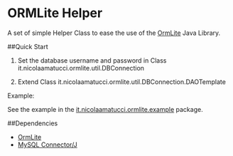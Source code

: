# ORMLite Helper

A set of simple Helper Class to ease the use of the [OrmLite](http://ormlite.com/) Java Library.


##Quick Start

1. Set the database username and password in Class it.nicolaamatucci.ormlite.util.DBConnection 

2. Extend Class it.nicolaamatucci.ormlite.util.DBConnection.DAOTemplate

Example:

See the example in the [it.nicolaamatucci.ormlite.example](https://github.com/nicola-amatucci/ORMLite-Helper/tree/master/src/it/nicolaamatucci/ormlite/example) package.


##Dependencies

* [OrmLite](http://ormlite.com/)
* [MySQL Connector/J](https://dev.mysql.com/downloads/connector/j/)
